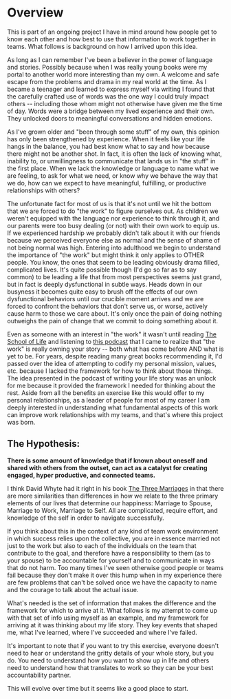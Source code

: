 # Overview
This is part of an ongoing project I have in mind around how people get to know each other and how best to use that information to work together in teams. What follows is background on how I arrived upon this idea.

As long as I can remember I've been a believer in the power of language and stories. Possibly because when I was really young books were my portal to another world more interesting than my own. A welcome and safe escape from the problems and drama in my real world at the time. As I became a teenager and learned to express myself via writing I found that the carefully crafted use of words was the one way I could truly impact others -- including those whom might not otherwise have given me the time of day. Words were a bridge between my lived experience and their own. They unlocked doors to meaningful conversations and hidden emotions.

As I've grown older and "been through some stuff" of my own, this opinion has only been strengthened by experience. When it feels like your life hangs in the balance, you had best know what to say and how because there might not be another shot. In fact, it is often the lack of knowing what, inability to, or unwillingness to communicate that lands us in "the stuff" in the first place. When we lack the knowledge or language to name what we are feeling, to ask for what we need, or know why we behave the way that we do, how can we expect to have meaningful, fulfilling, or productive relationships with others?

The unfortunate fact for most of us is that it's not until we hit the bottom that we are forced to do "the work" to figure ourselves out. As children we weren't equipped with the language nor experience to think through it, and our parents were too busy dealing (or not) with their own work to equip us. If we experienced hardship we probably didn't talk about it with our friends because we perceived everyone else as normal and the sense of shame of not being normal was high. Entering into adulthood we begin to understand the importance of "the work" but might think it only applies to OTHER people. You know, the ones that seem to be leading obviously drama filled, complicated lives. It's quite possible though (I'd go so far as to say common) to be leading a life that from most perspectives seems just grand, but in fact is deeply dysfunctional in subtle ways. Heads down in our busyness it becomes quite easy to brush off the effects of our own dysfunctional behaviors until our crucible moment arrives and we are forced to confront the behaviors that don't serve us, or worse, actively cause harm to those we care about. It's only once the pain of doing nothing outweighs the pain of change that we commit to doing something about it.

Even as someone with an interest in "the work" it wasn't until reading [The School of Life](https://www.goodreads.com/book/show/49627657-the-school-of-life) and listening to [this podcast](https://open.spotify.com/episode/30elYlQiSV03LUiU5mzFwF?si=6556c21aea9644c3) that I came to realize that "the work" is really owning your story -- both what has come before AND what is yet to be. For years, despite reading many great books recommending it, I'd passed over the idea of attempting to codify my personal mission, values, etc. because I lacked the framework for how to think about those things. The idea presented in the podcast of writing your life story was an unlock for me because it provided the framework I needed for thinking about the rest. Aside from all the benefits an exercise like this would offer to my personal relationships, as a leader of people for most of my career I am deeply interested in understanding what fundamental aspects of this work can improve work relationships with my teams, and that's where this project was born.
## The Hypothesis:
**There is some amount of knowledge that if known about oneself and shared with others from the outset, can act as a catalyst for creating engaged, hyper productive, and connected teams.**

I think David Whyte had it right in his book [The Three Marriages](https://www.goodreads.com/book/show/6052036-the-three-marriages) in that there are more similarities than differences in how we relate to the three primary elements of our lives that determine our happiness: Marriage to Spouse, Marriage to Work, Marriage to Self. All are complicated, require effort, and knowledge of the self in order to navigate successfully.

If you think about this in the context of any kind of team work environment in which success relies upon the collective, you are in essence married not just to the work but also to each of the individuals on the team that contribute to the goal, and therefore have a responsibility to them (as to your spouse) to be accountable for yourself and to communicate in ways that do not harm. Too many times I've seen otherwise good people or teams fail because they don't make it over this hump when in my experience there are few problems that can't be solved once we have the capacity to name and the courage to talk about the actual issue.

What's needed is the set of information that makes the difference and the framework for which to arrive at it. What follows is my attempt to come up with that set of info using myself as an example, and my framework for arriving at it was thinking about my life story. They key events that shaped me, what I've learned, where I've succeeded and where I've failed.

 It's important to note that if you want to try this exercise, everyone doesn't need to hear or understand the gritty details of your whole story, but you do. You need to understand how you want to show up in life and others need to understand how that translates to work so they can be your best accountability partner.

This will evolve over time but it seems like a good place to start.

<br>